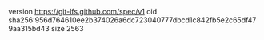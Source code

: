 version https://git-lfs.github.com/spec/v1
oid sha256:956d764610ee2b374026a6dc723040777dbcd1c842fb5e2c65df479aa315bd43
size 2563
